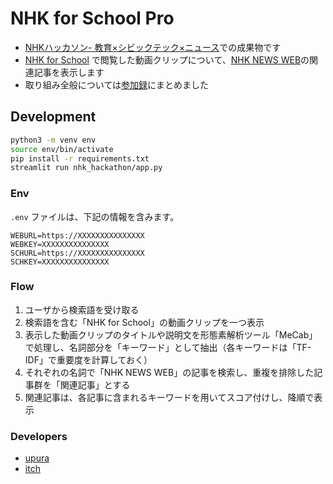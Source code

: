# NHK for School Pro

- [NHKハッカソン- 教育×シビックテック×ニュース](https://nhk-hackathon.peatix.com/)での成果物です
- [NHK for School](https://www.nhk.or.jp/school/) で閲覧した動画クリップについて、[NHK NEWS WEB](https://www3.nhk.or.jp/news/)の関連記事を表示します
- 取り組み全般については[参加録](https://upura.hatenablog.com/entry/2021/10/25/180354)にまとめました

## Development

```bash
python3 -m venv env
source env/bin/activate
pip install -r requirements.txt
streamlit run nhk_hackathon/app.py
```

### Env

`.env` ファイルは、下記の情報を含みます。

```
WEBURL=https://XXXXXXXXXXXXXXX
WEBKEY=XXXXXXXXXXXXXXX
SCHURL=https://XXXXXXXXXXXXXXX
SCHKEY=XXXXXXXXXXXXXXX
```

### Flow

1. ユーザから検索語を受け取る
1. 検索語を含む「NHK for School」の動画クリップを一つ表示
1. 表示した動画クリップのタイトルや説明文を形態素解析ツール「MeCab」で処理し、名詞部分を「キーワード」として抽出（各キーワードは「TF-IDF」で重要度を計算しておく）
1. それぞれの名詞で「NHK NEWS WEB」の記事を検索し、重複を排除した記事群を「関連記事」とする
1. 関連記事は、各記事に含まれるキーワードを用いてスコア付けし、降順で表示

### Developers

- [upura](https://github.com/upura)
- [itch](https://github.com/itch0323)
